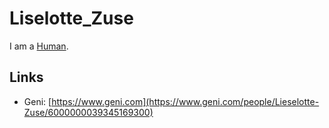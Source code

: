 # Liselotte_Zuse

I am a [Human](40000001.md).

## Links

- Geni: [https://www.geni.com](https://www.geni.com/people/Lieselotte-Zuse/6000000039345169300)
